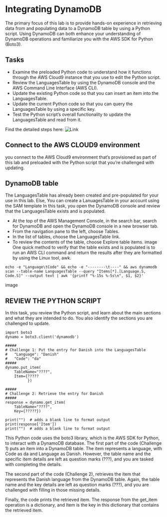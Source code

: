 # Integrating DynamoDB
The primary focus of this lab is to provide hands-on experience in retrieving data from and populating data to a DynamoDB table by using a Python script. Using DynamoDB can both enhance your understanding of DynamoDB operations and familiarize you with the AWS SDK for Python (Boto3).
## Tasks
* Examine the preloaded Python code to understand how it functions through the AWS Cloud9 instance that you use to edit the Python script.
* Review the LanguagesTable by using the DynamoDB console and the AWS Command Line Interface (AWS CLI).
* Update the existing Python code so that you can insert an item into the LanguagesTable.
* Update the current Python code so that you can query the LanguagesTable by using a specific key.
* Test the Python script’s overall functionality to update the LanguagesTable and read from it.

Find the detailed steps here: ![Link](https://reinvent.labs.awsevents.com/lab/arn%3Aaws%3Alearningcontent%3Aus-east-1%3A470679935125%3Ablueprintversion%2FSPL-BE-100-CEIADD-1%3A1.0.1-3aa82e11/en-US)
## Connect to the AWS CLOUD9 environment
you connect to the AWS Cloud9 environment that’s provisioned as part of this lab and preloaded with the Python script that you’re challenged with updating.
## DynamoDB table
The LanguagesTable has already been created and pre-populated for your use in this lab. Else, You can create a LanuagesTable in your account using the SAM template
In this task, you open the DynamoDB console and review that the LanguagesTable exists and is populated.
* At the top of the AWS Management Console, in the search bar, search for DynamoDB and open the DynamoDB console in a new browser tab.
* From the navigation pane to the left, choose Tables.
* In the list of tables, choose the LanguagesTable link.
* To review the contents of the table, choose Explore table items.
image
One quick method to verify that the table exists and is populated is to run an AWS CLI command and return the results after they are formatted by using the Linux tool, awk.
```
echo -e "Language\tCode" && echo -e "--------\t----" && aws dynamodb scan --table-name LanguagesTable --query "Items[*].[Language.S, Code.S]" --output text | awk '{printf "%-15s %-5s\n", $1, $2}'
```
image
## REVIEW THE PYTHON SCRIPT
In this task, you review the Python script, and learn about the main sections and what they are intended to do. You also identify the sections you are challenged to update.

```
import boto3
dynamo = boto3.client('dynamodb')

#####
# Challenge 1: Put the entry for Danish into the LanguagesTable
#   "Language": "Danish"
#   "Code": "da"
#####
dynamo.put_item(
    TableName="????",
    Item={?????
          })

#####
# Challenge 2: Retrieve the entry for Danish
#####
response = dynamo.get_item(
    TableName="????",
    Key={?????})

print("")  # adds a blank line to format output
print(response['Item'])
print("")  # adds a blank line to format output
```
This Python code uses the boto3 library, which is the AWS SDK for Python, to interact with a DynamoDB database.
The first part of the code (Challenge 1) puts an item into a DynamoDB table. The item represents a language, with Code as da and Language as Danish. However, the table name and the specific item details are left as question marks (???), and you are tasked with completing the details.

The second part of the code (Challenge 2), retrieves the item that represents the Danish language from the DynamoDB table. Again, the table name and the key details are left as question marks (???), and you are challenged with filling in those missing details.

Finally, the code prints the retrieved item. The response from the get_item operation is a dictionary, and Item is the key in this dictionary that contains the retrieved item.


